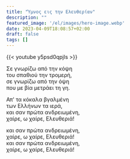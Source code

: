 ```yaml
---
title: "Ύμνος εις την Ελευθερίαν"
description: ""
featured_image: '/el/images/hero-image.webp'
date: 2023-04-09T18:08:57+02:00
draft: false
tags: []
---
```


{{< youtube y5psd0qpjls >}}

Σε γνωρίζω από την κόψη  
του σπαθιού την τρομερή,  
σε γνωρίζω από την όψη  
που με βία μετράει τη γη.

Απ' τα κόκαλα βγαλμένη  
των Ελλήνων τα ιερά,  
και σαν πρώτα ανδρειωμένη,  
χαίρε, ω χαίρε, Ελευθεριά!

και σαν πρώτα ανδρειωμένη,  
χαίρε, ω χαίρε, Ελευθεριά!  
και σαν πρώτα ανδρειωμένη,  
χαίρε, ω χαίρε, Ελευθεριά!
